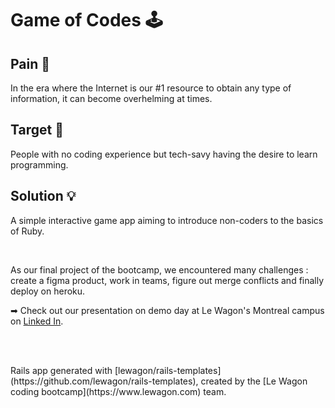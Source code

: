 # Game of Codes 🕹️

## Pain 🤕
<p>In the era where the Internet is our #1 resource to obtain any type of information, it can become overhelming at times.</p>

## Target 🎯
<p>People with no coding experience but tech-savy having the desire to learn programming.</p>

## Solution 💡
<p>A simple interactive game app aiming to introduce non-coders to the basics of Ruby.</p>

<br>

<p>As our final project of the bootcamp, we encountered many challenges : create a figma product, work in teams, figure out merge conflicts and finally deploy on heroku.</p>

<p>➡ Check out our presentation on demo day at Le Wagon's Montreal campus on <a href="https://www.linkedin.com/events/demoday-full-timewebdevelopment7101903523700690945/theater/" target="_blank">Linked In</a>.</p>

<br>
<br>

<p> Rails app generated with [lewagon/rails-templates](https://github.com/lewagon/rails-templates), created by the [Le Wagon coding bootcamp](https://www.lewagon.com) team. </p>

